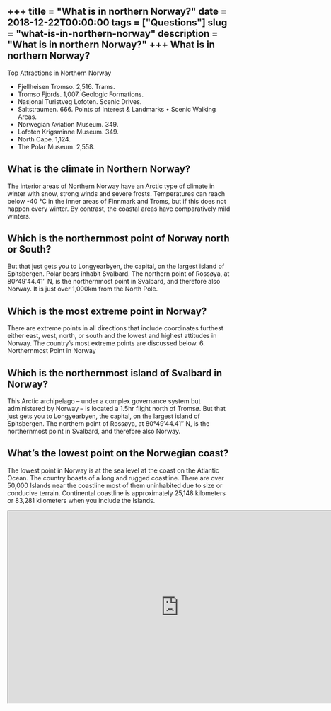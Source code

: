 +++
title = "What is in northern Norway?"
date = 2018-12-22T00:00:00
tags = ["Questions"]
slug = "what-is-in-northern-norway"
description = "What is in northern Norway?"
+++
What is in northern Norway?
---------------------------

Top Attractions in Northern Norway

- Fjellheisen Tromso. 2,516. Trams.
- Tromso Fjords. 1,007. Geologic Formations.
- Nasjonal Turistveg Lofoten. Scenic Drives.
- Saltstraumen. 666. Points of Interest &amp; Landmarks • Scenic Walking Areas.
- Norwegian Aviation Museum. 349.
- Lofoten Krigsminne Museum. 349.
- North Cape. 1,124.
- The Polar Museum. 2,558.

What is the climate in Northern Norway?
---------------------------------------

The interior areas of Northern Norway have an Arctic type of climate in winter with snow, strong winds and severe frosts. Temperatures can reach below -40 °C in the inner areas of Finnmark and Troms, but if this does not happen every winter. By contrast, the coastal areas have comparatively mild winters.

Which is the northernmost point of Norway north or South?
---------------------------------------------------------

But that just gets you to Longyearbyen, the capital, on the largest island of Spitsbergen. Polar bears inhabit Svalbard. The northern point of Rossøya, at 80°49′44.41″ N, is the northernmost point in Svalbard, and therefore also Norway. It is just over 1,000km from the North Pole.

Which is the most extreme point in Norway?
------------------------------------------

There are extreme points in all directions that include coordinates furthest either east, west, north, or south and the lowest and highest attitudes in Norway. The country’s most extreme points are discussed below. 6. Northernmost Point in Norway

Which is the northernmost island of Svalbard in Norway?
-------------------------------------------------------

This Arctic archipelago – under a complex governance system but administered by Norway – is located a 1.5hr flight north of Tromsø. But that just gets you to Longyearbyen, the capital, on the largest island of Spitsbergen. The northern point of Rossøya, at 80°49′44.41″ N, is the northernmost point in Svalbard, and therefore also Norway.

What’s the lowest point on the Norwegian coast?
-----------------------------------------------

The lowest point in Norway is at the sea level at the coast on the Atlantic Ocean. The country boasts of a long and rugged coastline. There are over 50,000 Islands near the coastline most of them uninhabited due to size or conducive terrain. Continental coastline is approximately 25,148 kilometers or 83,281 kilometers when you include the Islands.

<iframe allow="accelerometer; autoplay; clipboard-write; encrypted-media; gyroscope; picture-in-picture" allowfullscreen="" class="__youtube_prefs__  epyt-is-override  no-lazyload" data-no-lazy="1" data-origheight="433" data-origwidth="770" data-skipgform_ajax_framebjll="" height="433" id="_ytid_16013" loading="lazy" src="https://www.youtube.com/embed/vOTzVp-1NLg?enablejsapi=1&autoplay=0&cc_load_policy=0&cc_lang_pref=&iv_load_policy=1&loop=0&modestbranding=0&rel=1&fs=1&playsinline=0&autohide=2&theme=dark&color=red&controls=1&" title="YouTube player" width="770"></iframe>